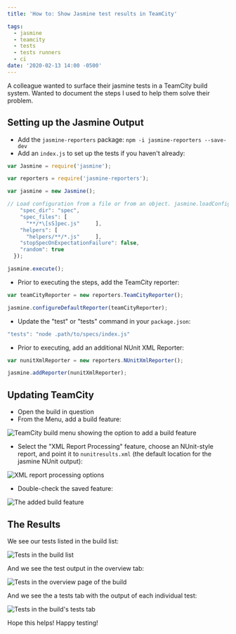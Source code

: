 ```yaml
---
title: 'How to: Show Jasmine test results in TeamCity'

tags:
  - jasmine
  - teamcity
  - tests
  - tests runners
  - ci
date: '2020-02-13 14:00 -0500'
---
```

A colleague wanted to surface their jasmine tests in a TeamCity build system. Wanted to document the steps I used to help them solve their problem.

## Setting up the Jasmine Output

* Add the `jasmine-reporters` package: `npm -i jasmine-reporters --save-dev`
* Add an `index.js` to set up the tests if you haven't already:

```javascript
var Jasmine = require('jasmine');

var reporters = require('jasmine-reporters');

var jasmine = new Jasmine();

// Load configuration from a file or from an object. jasmine.loadConfig({
    "spec_dir": "spec",
    "spec_files": [
      "**/*\[sS]pec.js"     ],
    "helpers": [
      "helpers/**/*.js"     ],
    "stopSpecOnExpectationFailure": false,
    "random": true
  });

jasmine.execute();
```

* Prior to executing the steps, add the TeamCity reporter:

```javascript
var teamCityReporter = new reporters.TeamCityReporter();

jasmine.configureDefaultReporter(teamCityReporter);
```

* Update the "test" or "tests" command in your `package.json`:

```javascript
"tests": "node .path/to/specs/index.js"
```

* Prior to executing, add an additional NUnit XML Reporter:

```javascript
var nunitXmlReporter = new reporters.NUnitXmlReporter();

jasmine.addReporter(nunitXmlReporter);
```

## Updating TeamCity

* Open the build in question
* From the Menu, add a build feature:

![TeamCity build menu showing the option to add a build feature]({{site.post-images}}/jasmine_tests_teamcity/AddBuildFeatureMenu.png)

* Select the "XML Report Processing" feature, choose an NUnit-style report, and point it to `nunitresults.xml` (the default location for the jasmine NUnit output):

![XML report processing options]({{site.post-images}}/jasmine_tests_teamcity/XMLReportProcessingFeature.png)

* Double-check the saved feature:

![The added build feature]({{site.post-images}}/jasmine_tests_teamcity/BuildFeatureResult.png)

## The Results

We see our tests listed in the build list:

![Tests in the build list]({{site.post-images}}/jasmine_tests_teamcity/TestsPassing.png)

And we see the test output in the overview tab:

![Tests in the overview page of the build]({{site.post-images}}/jasmine_tests_teamcity/TestsPassing_OnOverview.png)

And we see the a tests tab with the output of each individual test:

![Tests in the build's tests tab]({{site.post-images}}/jasmine_tests_teamcity/TestsTab.png)

Hope this helps! Happy testing!
